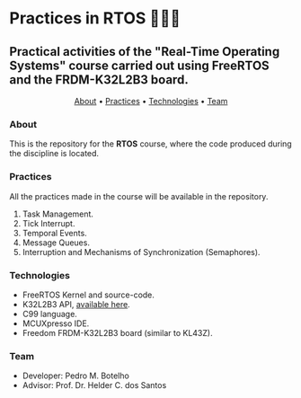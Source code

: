 # Practices in RTOS 🤖👨‍💻
## Practical activities of the "Real-Time Operating Systems" course carried out using FreeRTOS and the FRDM-K32L2B3 board.

<p align="center">
 <a href="#about">About</a> •
 <a href="#practices">Practices</a> •
 <a href="#technologies">Technologies</a> •
 <a href="#team">Team</a>
</p>

### About

This is the repository for the <b>RTOS</b> course, where the code produced during the discipline is located.

### Practices

All the practices made in the course will be available in the repository.

1) Task Management.
2) Tick Interrupt.
3) Temporal Events.
4) Message Queues.
5) Interruption and Mechanisms of Synchronization (Semaphores).

### Technologies

- FreeRTOS Kernel and source-code.
- K32L2B3 API, <a href="https://github.com/pedrobotelho15/Drivers_API_K32_KL43">available here</a>.
- C99 language.
- MCUXpresso IDE.
- Freedom FRDM-K32L2B3 board (similar to KL43Z).

<!-- ![Freedom FRDM-KL25Z board](https://www.nxp.com/assets/images/en/dev-board-image/FRDM-KL25Z_BD.jpg) -->

### Team

- Developer: Pedro M. Botelho
- Advisor: Prof. Dr. Helder C. dos Santos
